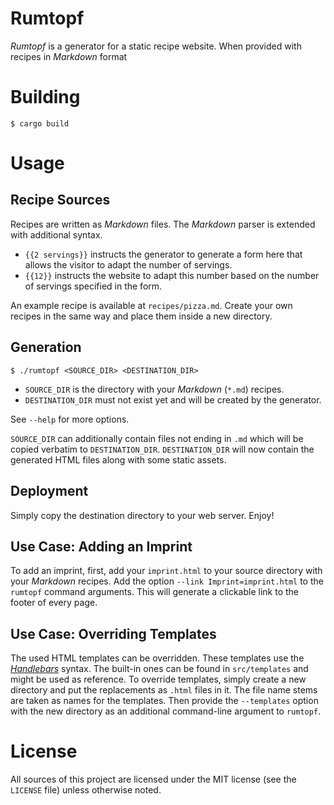 # Rumtopf

_Rumtopf_ is a generator for a static recipe website.
When provided with recipes in _Markdown_ format

# Building

`$ cargo build`

# Usage

## Recipe Sources

Recipes are written as _Markdown_ files.
The _Markdown_ parser is extended with additional syntax.

- `{{2 servings}}` instructs the generator to generate a form here that allows
  the visitor to adapt the number of servings.
- `{{12}}` instructs the website to adapt this number based on the number of
  servings specified in the form.

An example recipe is available at `recipes/pizza.md`.
Create your own recipes in the same way and place them inside a new directory.

## Generation

`$ ./rumtopf <SOURCE_DIR> <DESTINATION_DIR>`

- `SOURCE_DIR` is the directory with your _Markdown_ (`*.md`) recipes.
- `DESTINATION_DIR` must not exist yet and will be created by the generator.

See `--help` for more options.

`SOURCE_DIR` can additionally contain files not ending in `.md` which will be
copied verbatim to `DESTINATION_DIR`.
`DESTINATION_DIR` will now contain the generated HTML files along with some
static assets.

## Deployment

Simply copy the destination directory to your web server.
Enjoy!

## Use Case: Adding an Imprint

To add an imprint, first, add your `imprint.html` to your source directory with
your _Markdown_ recipes.
Add the option `--link Imprint=imprint.html` to the `rumtopf` command arguments.
This will generate a clickable link to the footer of every page.

## Use Case: Overriding Templates

The used HTML templates can be overridden.
These templates use the
[_Handlebars_](https://docs.rs/handlebars/latest/handlebars/index.html)
syntax.
The built-in ones can be found in `src/templates` and might be used as
reference.
To override templates, simply create a new directory and put the replacements as `.html` files in it.
The file name stems are taken as names for the templates.
Then provide the `--templates` option with the new directory as an additional
command-line argument to `rumtopf`.

# License

All sources of this project are licensed under the MIT license (see the
`LICENSE` file) unless otherwise noted.
